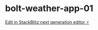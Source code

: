# bolt-weather-app-01

[Edit in StackBlitz next generation editor ⚡️](https://stackblitz.com/~/github.com/henri-edh/bolt-weather-app-01)